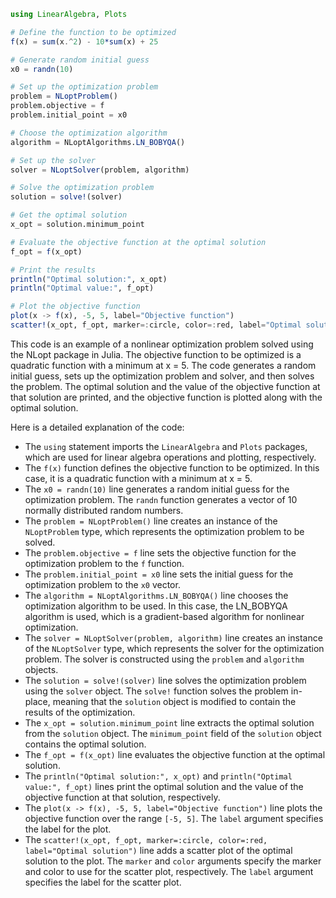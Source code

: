 ```julia
using LinearAlgebra, Plots

# Define the function to be optimized
f(x) = sum(x.^2) - 10*sum(x) + 25

# Generate random initial guess
x0 = randn(10)

# Set up the optimization problem
problem = NLoptProblem()
problem.objective = f
problem.initial_point = x0

# Choose the optimization algorithm
algorithm = NLoptAlgorithms.LN_BOBYQA()

# Set up the solver
solver = NLoptSolver(problem, algorithm)

# Solve the optimization problem
solution = solve!(solver)

# Get the optimal solution
x_opt = solution.minimum_point

# Evaluate the objective function at the optimal solution
f_opt = f(x_opt)

# Print the results
println("Optimal solution:", x_opt)
println("Optimal value:", f_opt)

# Plot the objective function
plot(x -> f(x), -5, 5, label="Objective function")
scatter!(x_opt, f_opt, marker=:circle, color=:red, label="Optimal solution")
```

This code is an example of a nonlinear optimization problem solved using the NLopt package in Julia. The objective function to be optimized is a quadratic function with a minimum at x = 5. The code generates a random initial guess, sets up the optimization problem and solver, and then solves the problem. The optimal solution and the value of the objective function at that solution are printed, and the objective function is plotted along with the optimal solution.

Here is a detailed explanation of the code:

* The `using` statement imports the `LinearAlgebra` and `Plots` packages, which are used for linear algebra operations and plotting, respectively.
* The `f(x)` function defines the objective function to be optimized. In this case, it is a quadratic function with a minimum at x = 5.
* The `x0 = randn(10)` line generates a random initial guess for the optimization problem. The `randn` function generates a vector of 10 normally distributed random numbers.
* The `problem = NLoptProblem()` line creates an instance of the `NLoptProblem` type, which represents the optimization problem to be solved.
* The `problem.objective = f` line sets the objective function for the optimization problem to the `f` function.
* The `problem.initial_point = x0` line sets the initial guess for the optimization problem to the `x0` vector.
* The `algorithm = NLoptAlgorithms.LN_BOBYQA()` line chooses the optimization algorithm to be used. In this case, the LN_BOBYQA algorithm is used, which is a gradient-based algorithm for nonlinear optimization.
* The `solver = NLoptSolver(problem, algorithm)` line creates an instance of the `NLoptSolver` type, which represents the solver for the optimization problem. The solver is constructed using the `problem` and `algorithm` objects.
* The `solution = solve!(solver)` line solves the optimization problem using the `solver` object. The `solve!` function solves the problem in-place, meaning that the `solution` object is modified to contain the results of the optimization.
* The `x_opt = solution.minimum_point` line extracts the optimal solution from the `solution` object. The `minimum_point` field of the `solution` object contains the optimal solution.
* The `f_opt = f(x_opt)` line evaluates the objective function at the optimal solution.
* The `println("Optimal solution:", x_opt)` and `println("Optimal value:", f_opt)` lines print the optimal solution and the value of the objective function at that solution, respectively.
* The `plot(x -> f(x), -5, 5, label="Objective function")` line plots the objective function over the range `[-5, 5]`. The `label` argument specifies the label for the plot.
* The `scatter!(x_opt, f_opt, marker=:circle, color=:red, label="Optimal solution")` line adds a scatter plot of the optimal solution to the plot. The `marker` and `color` arguments specify the marker and color to use for the scatter plot, respectively. The `label` argument specifies the label for the scatter plot.